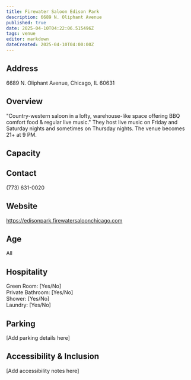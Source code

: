 ```yaml
---
title: Firewater Saloon Edison Park
description: 6689 N. Oliphant Avenue
published: true
date: 2025-04-10T04:22:06.515496Z
tags: venue
editor: markdown
dateCreated: 2025-04-10T04:00:00Z
---
```


## Address

6689 N. Oliphant Avenue, Chicago, IL 60631

## Overview

"Country-western saloon in a lofty, warehouse-like space offering BBQ comfort food & regular live music." They host live music on Friday and Saturday nights and sometimes on Thursday nights. The venue becomes 21+ at 9 PM.

## Capacity



## Contact

(773) 631-0020

## Website

https://edisonpark.firewatersaloonchicago.com

## Age

All

## Hospitality

Green Room: [Yes/No]  
Private Bathroom: [Yes/No]  
Shower: [Yes/No]  
Laundry: [Yes/No]

## Parking

[Add parking details here]

## Accessibility & Inclusion

[Add accessibility notes here]
